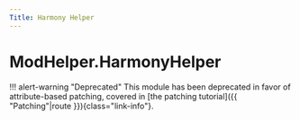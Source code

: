 ```yaml
---
Title: Harmony Helper
---
```


# ModHelper.HarmonyHelper

!!! alert-warning "Deprecated"
    This module has been deprecated in favor of attribute-based patching, covered in [the patching tutorial]({{ "Patching"|route }}){class="link-info"}.
